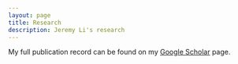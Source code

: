 ```yaml
---
layout: page
title: Research
description: Jeremy Li's research
---
```


My full publication record can be found on my <a href="https://scholar.google.com/citations?user=hqxUMdEAAAAJ&hl=en">Google Scholar</a> page.

<!-- Note: this is how to write a comment in HTML. Everything in here won't show up on your webpage.-->

<!--
To increase the size of the title, use fewer # in front of the paper title.
To decrease the size of the title, use more #. 
To remove the italics, remove the * before and after the description
To remove the underline from the title, remove the <u> tags (<u> and </u>)
-->